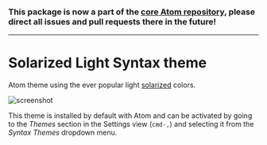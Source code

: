 ### This package is now a part of the [core Atom repository](https://github.com/atom/atom/tree/master/packages/solarized-light-syntax), please direct all issues and pull requests there in the future!

---

# Solarized Light Syntax theme

Atom theme using the ever popular light [solarized](http://ethanschoonover.com/solarized) colors.

<img alt="screenshot" src="https://cloud.githubusercontent.com/assets/378023/12602186/87edab3e-c4ea-11e5-8f4a-4b7defda283b.png" srcset="https://cloud.githubusercontent.com/assets/378023/12602177/78d568da-c4ea-11e5-836d-e922ca5c850a.png 2x">

This theme is installed by default with Atom and can be activated by going to
the _Themes_ section in the Settings view (`cmd-,`) and selecting it from the
_Syntax Themes_ dropdown menu.
